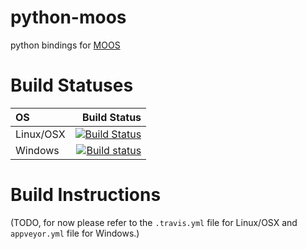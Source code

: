 python-moos
===========
python bindings for [MOOS](https://github.com/themoos/core-moos)

# Build Statuses
|OS       |Build Status|
|:--------|-----------:|
|Linux/OSX|[![Build Status](https://travis-ci.org/msis/python-moos.svg)](https://travis-ci.org/msis/python-moos)|
|Windows  |[![Build status](https://ci.appveyor.com/api/projects/status/ad0jwpij0xhikh5f?svg=true)](https://ci.appveyor.com/project/msis/python-moos)|

# Build Instructions
(TODO, for now please refer to the `.travis.yml` file for Linux/OSX and `appveyor.yml` file for Windows.)
